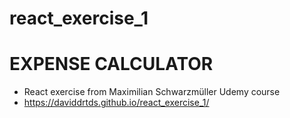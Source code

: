 # react_exercise_1
# EXPENSE CALCULATOR
- React exercise from Maximilian Schwarzmüller Udemy course
- https://daviddrtds.github.io/react_exercise_1/
